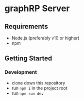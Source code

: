 # graphRP Server


## Requirements

* Node.js (preferably v10 or higher)
* npm

## Getting Started

### Development

* clone down this repository
* run `npm i` in the project root
* run `npm run dev`
